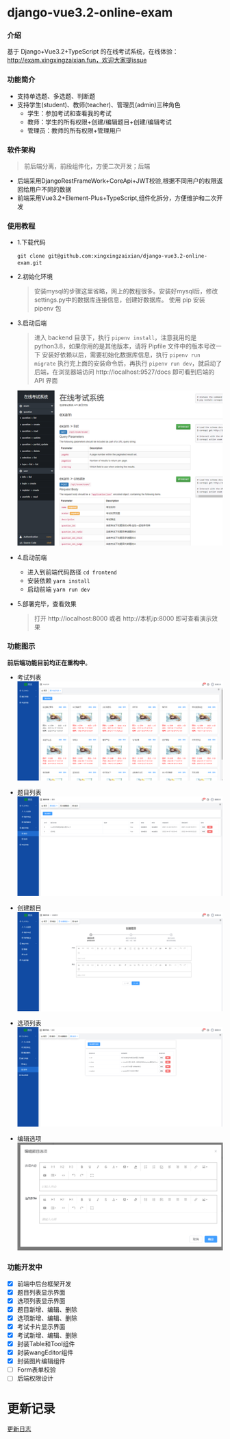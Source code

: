 # django-vue3.2-online-exam

### 介绍
基于 Django+Vue3.2+TypeScript 的在线考试系统，在线体验：http://exam.xingxingzaixian.fun，欢迎大家提issue

### 功能简介

+ 支持单选题、多选题、判断题
+ 支持学生(student)、教师(teacher)、管理员(admin)三种角色
  + 学生：参加考试和查看我的考试
  + 教师：学生的所有权限+创建/编辑题目+创建/编辑考试
  + 管理员：教师的所有权限+管理用户

### 软件架构

> 前后端分离，前段组件化，方便二次开发；后端

+ 后端采用DjangoRestFrameWork+CoreApi+JWT校验,根据不同用户的权限返回给用户不同的数据
+ 前端采用Vue3.2+Element-Plus+TypeScript,组件化拆分，方便维护和二次开发

### 使用教程

+ 1.下载代码
  ```shell
  git clone git@github.com:xingxingzaixian/django-vue3.2-online-exam.git
  ```
+ 2.初始化环境
  
  > 安装mysql的步骤这里省略，网上的教程很多。安装好mysql后，修改settings.py中的数据库连接信息，创建好数据库。
  > 使用 pip 安装 pipenv 包
  
+ 3.启动后端
  
  > 进入 backend 目录下，执行 `pipenv install`，注意我用的是 python3.8，如果你用的是其他版本，请将 Pipfile 文件中的版本号改一下
  > 安装好依赖以后，需要初始化数据库信息，执行 `pipenv run migrate`
  > 执行完上面的安装命令后，再执行 `pipenv run dev`，就启动了后端，在浏览器端访问 http://localhost:9527/docs 即可看到后端的 API 界面

  ![API 文档](images/api.png)

+ 4.启动前端
  + 进入到前端代码路径 `cd frontend`
  + 安装依赖 `yarn install`
  + 启动前端 `yarn run dev`
+ 5.部署完毕，查看效果
  
  > 打开 http://localhost:8000 或者 http://本机ip:8000 即可查看演示效果

### 功能图示

**前后端功能目前均正在重构中**。
- 考试列表
![考试列表](images/考试列表.png)

- 题目列表
![](images/题目列表.png)

- 创建题目
![](images/创建题目.png)

- 选项列表
![](images/选项列表.png)

- 编辑选项
![](images/编辑选项.png)

### 功能开发中
* [x] 前端中后台框架开发
* [x] 题目列表显示界面
* [x] 选项列表显示界面
* [x] 题目新增、编辑、删除
* [x] 选项新增、编辑、删除
* [x] 考试卡片显示界面
* [x] 考试新增、编辑、删除
* [x] 封装Table和Tool组件
* [x] 封装wangEditor组件
* [x] 封装图片编辑组件
* [ ] Form表单校验
* [ ] 后端权限设计

# 更新记录
[更新日志](UPDATE.md)